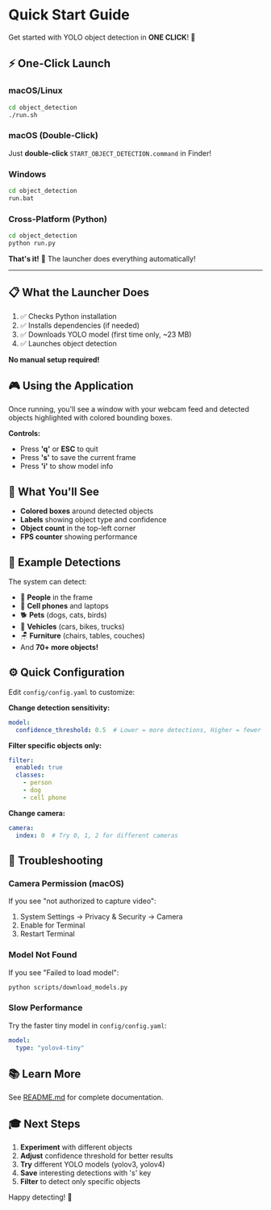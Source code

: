 # Quick Start Guide

Get started with YOLO object detection in **ONE CLICK**! 🚀

## ⚡ One-Click Launch

### macOS/Linux
```bash
cd object_detection
./run.sh
```

### macOS (Double-Click)
Just **double-click** `START_OBJECT_DETECTION.command` in Finder!

### Windows
```bash
cd object_detection
run.bat
```

### Cross-Platform (Python)
```bash
cd object_detection
python run.py
```

**That's it!** 🎉 The launcher does everything automatically!

---

## 📋 What the Launcher Does

1. ✅ Checks Python installation
2. ✅ Installs dependencies (if needed)
3. ✅ Downloads YOLO model (first time only, ~23 MB)
4. ✅ Launches object detection

**No manual setup required!**

## 🎮 Using the Application

Once running, you'll see a window with your webcam feed and detected objects highlighted with colored bounding boxes.

**Controls:**
- Press **'q'** or **ESC** to quit
- Press **'s'** to save the current frame
- Press **'i'** to show model info

## 📸 What You'll See

- **Colored boxes** around detected objects
- **Labels** showing object type and confidence
- **Object count** in the top-left corner
- **FPS counter** showing performance

## 🎯 Example Detections

The system can detect:
- 👤 **People** in the frame
- 📱 **Cell phones** and laptops
- 🐕 **Pets** (dogs, cats, birds)
- 🚗 **Vehicles** (cars, bikes, trucks)
- 🪑 **Furniture** (chairs, tables, couches)
- And **70+ more objects!**

## ⚙️ Quick Configuration

Edit `config/config.yaml` to customize:

**Change detection sensitivity:**
```yaml
model:
  confidence_threshold: 0.5  # Lower = more detections, Higher = fewer false positives
```

**Filter specific objects only:**
```yaml
filter:
  enabled: true
  classes:
    - person
    - dog
    - cell phone
```

**Change camera:**
```yaml
camera:
  index: 0  # Try 0, 1, 2 for different cameras
```

## 🔧 Troubleshooting

### Camera Permission (macOS)
If you see "not authorized to capture video":
1. System Settings → Privacy & Security → Camera
2. Enable for Terminal
3. Restart Terminal

### Model Not Found
If you see "Failed to load model":
```bash
python scripts/download_models.py
```

### Slow Performance
Try the faster tiny model in `config/config.yaml`:
```yaml
model:
  type: "yolov4-tiny"
```

## 📚 Learn More

See [README.md](README.md) for complete documentation.

## 🎓 Next Steps

1. **Experiment** with different objects
2. **Adjust** confidence threshold for better results
3. **Try** different YOLO models (yolov3, yolov4)
4. **Save** interesting detections with 's' key
5. **Filter** to detect only specific objects

Happy detecting! 🎉

